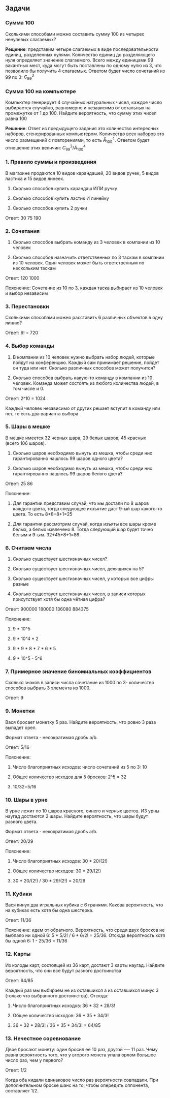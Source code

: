 ## Задачи

### Сумма 100

Сколькими способами можно составить сумму 100 из четырех ненулевых слагаемых?

**Рещение**: представим четыре слагаемых в виде последовательности единиц, разделенных нулями. Количество единиц до разделяющего нуля определяет значение слагаемого. Всего между единицами 99 вакантных мест, куда могут быть поставлены по одному нулю из 3, что позволило бы получить 4 слагаемых. Ответом будет число сочетаний из 99 по 3: $C^3_{99}$

### Сумма 100 на компьютере

Компьютер генерирует 4 случайных натуральных чисел, каждое число выбирается случайно,
равномерно и независимо от остальных на промежутке от 1 до 100. Найдите вероятность, что
сумму этих чисел равна 100

**Решение**: Ответ из предыдущего задания это количество интересных наборов, сгенерированных компьютером. Количество всех наборов это число размещений с повторениями, то есть $\bar A^4_{100}$. Ответом будет отношение этих величин: $C^3_{99}/\bar A^4_{100}$

### **1. Правило суммы и произведения**

В магазине продаются 10 видов карандашей, 20 видов ручек, 5 видов ластика и 15 видов линеек.

1) Сколько способов купить карандаш ИЛИ ручку

2) Сколько способов купить ластик И линейку

3) Сколько способов купить 2 ручки

Ответ: 30 75 190

### 2. Сочетания

1) Сколько способов выбрать команду из 3 человек в компании из 10 человек

2) Сколько способов назначить ответственных по 3 таскам в компании из 10 человек. Один человек может быть ответственным по нескольким таскам

Ответ: 120 1000

Пояснение: Сочетание из 10 по 3, каждая таска выбирает из 10 человек и выбор независим

### 3. Перестановки

Сколькими способами можно расставить 6 различных объектов в одну линию?

Ответ: 6! = 720

### 4. Выбор команды

1) В компании из 10 человек нужно выбрать набор людей, которые пойдут на конференцию. Каждый сам принимает решение, пойдет он туда или нет. Сколько различных способов может получится?

2) Сколько способов выбрать какую-то команду в компании из 10 человек. Команда может состоять из любого количества людей, в том числе и 0.

Ответ: 2^10 = 1024

Каждый человек независимо от других решает вступит в команду или нет, то есть два варианта выбора

### 5. Шары в мешке

В мешке имеется 32 черных шара, 29 белых шаров, 45 красных (всего 106 шаров).

1) Сколько шаров необходимо вынуть из мешка, чтобы среди них гарантированно нашлось 99 шаров одного цвета?

2) Сколько шаров необходимо вынуть из мешка, чтобы среди них гарантированно нашлось 99 шаров белого цвета?

Ответ: 25 86

Пояснение: 

1) Для гарантии представим случай, что мы достали по 8 шаров каждого цвета, тогда следующее ихзъятие даст 9-ый шар какого-то цвета. То есть 8+8+8+1=25

2) Для гарантии рассмотрим случай, когда изъяты все шары кроме белых, а белых извлечено 8. Тогда следующий шар будет точно белым и 9-ым. 32+45+8+1=86

### 6. Считаем числа

1) Сколько существует шестизначных чисел?

2) Сколько существует шестизначных чисел, делящихся на 5?

3) Сколько существует шестизначных чисел, у которых все цифры разные

4) Сколько существует шестизначных чисел, в записи которых присутствует хотя бы одна чётная цифра?

Ответ: 900000 180000 136080 884375

Пояснение:

1) 9 * 10^5

2) 9 * 10^4 * 2

3) 9 * 9 * 8 * 7 * 6 * 5

4) 9 * 10^5 - 5^6

### 7. Примерное значение биномиальных коэффициентов

Сколько знаков в записи числа сочетание из 1000 по 3- количество способов выбрать 3 элемента из 1000.

Ответ: 9

### 9. Монетки

Вася бросает монетку 5 раз. Найдите вероятность, что ровно 3 раза выпадет орел.

Формат ответа - несократимая дробь a/b.

Ответ: 5/16

Пояснение:

1) Число благоприятных исходов: число сочетаний из 5 по 3: 10

2) Общее количество исходов для 5 бросков: 2^5 = 32

3) 10/32=5/16

### 10. Шары в урне

В урне лежит по 10 шаров красного, синего и черных цветов. ИЗ урны наугад достаются 2 шары. Найдите вероятность, что шары будут разного цвета.

Формат ответа - некократимая дробь a/b.

Ответ: 20/29

Пояснение:

1) Число благоприятных исходов: 30 * 20/(2!)

2) Общее количество исходов: 30 * 29/(2!)

3) 30 * 20/(2!) / 30 * 29/(2!) = 20/29

### 11. Кубики

Вася кинул два игральных кубика с 6 гранями. Какова вероятность, что на кубиках есть хотя бы одна шестерка.

Ответ: 11/36

Пояснение: идем от обратного. Вероятность, что среди двух бросков не выбпало ни одной 6: 5 * 5/2! / 6 * 6/2! = 25/36. Отсюда вероятность хотя бы одной 6: 1 - 25/36 = 11/36

### 12. Карты

Из колоды карт, состоящей из 36 карт, достают 3 карты наугад. Найдите вероятность, что они все будут разного достоинства

Ответ: 64/85

Каждый раз мы выбираем не из оставшихся а из оставшихся минус 3 (только что выбранного достоинства). Отсюда:

1) Число благоприятных исходов: 36 * 32 * 28/3!

2) Общее количество исходов: 36 * 35 * 34/3!

3) 36 * 32 * 28/3! /   36 * 35 * 34/3! = 64/85

### 13. Нечестное соревнование

Двое бросают монету: один бросил ее 10 раз, другой --- 11 раз. Чему равна вероятность того, что у второго монета упала орлом большее число раз, чем у первого?

Ответ: 1/2

Когда оба кидали одинаковое число раз вероятности совпадали. При дополнительном броске шанс на то, чтобы опередить оппонента, составляет 1/2.
